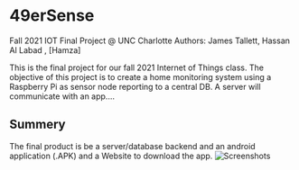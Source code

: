 # 49erSense

Fall 2021 IOT Final Project @ UNC Charlotte
Authors: James Tallett, Hassan Al Labad , [Hamza]

This is the final project for our fall 2021 Internet of Things class. The objective of this project is to create a home monitoring system using a Raspberry Pi as sensor node reporting to a central DB. A server will communicate with an app....

## Summery

The final product is be a server/database backend and an android application (.APK) and a Website to download the app.
![Screenshots](/49erSense.svg)
